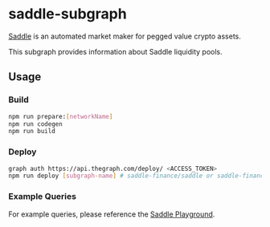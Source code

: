 # saddle-subgraph

[Saddle](https://saddle.finance/) is an automated market maker for pegged value crypto assets.

This subgraph provides information about Saddle liquidity pools.

## Usage

### Build

```bash
npm run prepare:[networkName]
npm run codegen
npm run build
```

### Deploy

```bash
graph auth https://api.thegraph.com/deploy/ <ACCESS_TOKEN>
npm run deploy [subgraph-name] # saddle-finance/saddle or saddle-finance/saddle-arbitrum
```

### Example Queries

For example queries, please reference the [Saddle Playground](https://thegraph.com/explorer/subgraph/saddle-finance/saddle?selected=playground).
